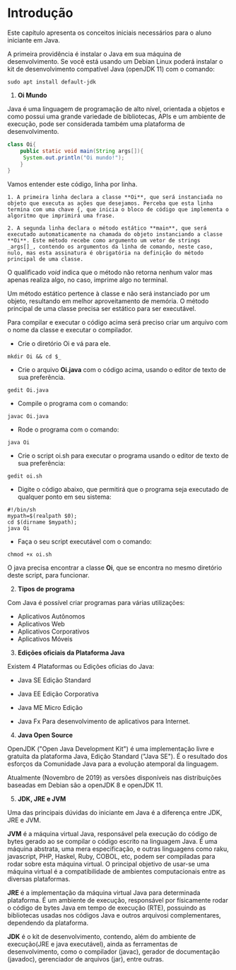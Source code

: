 # Introdução

Este capítulo apresenta os conceitos iniciais necessários para o aluno iniciante em Java.

A primeira providência é instalar o Java em sua máquina de desenvolvimento. Se você está usando um Debian Linux poderá instalar o kit de desenvolvimento compatível Java (openJDK 11) com o comando:

```
sudo apt install default-jdk
```

1. **Oi Mundo**

Java é uma linguagem de programação de alto nível, orientada a objetos e como possui uma grande variedade de bibliotecas, APIs e um ambiente de execução, pode ser considerada também uma plataforma de desenvolvimento.

```java
class Oi{  
    public static void main(String args[]){  
     System.out.println("Oi mundo!");  
    }  
}  
```

Vamos entender este código, linha por linha.

    1. A primeira linha declara a classe **Oi**, que será instanciada no objeto que executa as ações que desejamos. Perceba que esta linha termina com uma chave {, que inicia o bloco de código que implementa o algoritmo que imprimirá uma frase.

    2. A segunda linha declara o método estático **main**, que será executado automaticamente na chamada do objeto instanciando a classe **Oi**. Este método recebe como argumento um vetor de strings _args[]_, contendo os argumentos da linha de comando, neste caso, nulo, mas esta assinatura é obrigatória na definição do método principal de uma classe.

O qualificado _void_ indica que o método não retorna nenhum valor mas apenas realiza algo, no caso, imprime algo no terminal.

Um método estático pertence à classe e não será instanciado por um objeto, resultando em melhor aproveitamento de memória. O método principal de uma classe precisa ser estático para ser executável.

Para compilar e executar o código acima será preciso criar um arquivo com o nome da classe e executar o compilador.

- Crie o diretório Oi e vá para ele.

```
mkdir Oi && cd $_
```

- Crie o arquivo **Oi.java** com o código acima, usando o editor de texto de sua preferência.

```
gedit Oi.java
```

- Compile o programa com o comando:

```
javac Oi.java
```

- Rode o programa com o comando:

```
java Oi
```

- Crie o script oi.sh para executar o programa usando o editor de texto de sua preferência:

```
gedit oi.sh
```

- Digite o código abaixo, que permitirá que o programa seja executado de qualquer ponto em seu sistema:

```
#!/bin/sh
mypath=$(realpath $0);
cd $(dirname $mypath);
java Oi
```

- Faça o seu script executável com o comando:

```
chmod +x oi.sh
```

O java precisa encontrar a classe **Oi**, que se encontra no mesmo diretório deste script, para funcionar.


2. **Tipos de programa**

Com Java é possível criar programas para várias utilizações:

- Aplicativos Autônomos
- Aplicativos Web
- Aplicativos Corporativos
- Aplicativos Móveis

3. **Edições oficiais da Plataforma Java**

Existem 4 Plataformas ou Edições oficias do Java:

- Java SE 
Edição Standard

- Java EE
Edição Corporativa

- Java ME
Micro Edição

- Java Fx
Para desenvolvimento de aplicativos para Internet.

4. **Java Open Source**

OpenJDK ("Open Java Development Kit") é uma implementação livre e gratuita da plataforma Java, Edição Standard ("Java SE"). É o resultado dos esforços da Comunidade Java para a evolução atemporal da linguagem.

Atualmente (Novembro de 2019) as versões disponíveis nas distribuições baseadas em Debian são a openJDK 8 e openJDK 11.

5. **JDK, JRE e JVM**

Uma das principais dúvidas do iniciante em Java é a diferença entre JDK, JRE e JVM. 

**JVM** é a máquina virtual Java, responsável pela execução do código de bytes gerado ao se compilar o código escrito na linguagem Java. É uma máquina abstrata, uma mera especificação, e outras linguagens como raku, javascript, PHP, Haskel, Ruby, COBOL, etc, podem ser compiladas para rodar sobre esta máquina virtual. O principal objetivo de usar-se uma máquina virtual é a compatibilidade de ambientes computacionais entre as diversas plataformas.

**JRE** é a implementação da máquina virtual Java para determinada plataforma. É um ambiente de execução, responsável por físicamente rodar o código de bytes Java em tempo de execução (RTE), possuindo as bibliotecas usadas nos códigos Java e outros arquivosi complementares, dependendo da plataforma.

**JDK** é o kit de desenvolvimento, contendo, além do ambiente de execução(JRE e java executável), ainda as ferramentas de desenvolvimento, como o compilador (javac), gerador de documentação (javadoc), gerenciador de arquivos (jar), entre outras.


